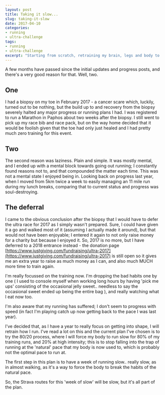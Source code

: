 ```yaml
---
layout: post
title: Taking it slow...
slug: taking-it-slow
date: 2017-04-10
categories:
- running
- ultra-challenge
tags:
- running
- ultra-challenge
excerpt: "Starting from scratch, retraining my brain, legs and body to run slower"
---
```


A few months have passed since the initial updates and progress posts, and there's a very good reason for that. Well, two.

## One

I had a biopsy on my toe in February 2017 - a cancer scare which, luckily, turned out to be nothing, but the build up to and recovery from the biopsy severely halted any major progress or running plans I had. I was registered to run a Marathon in Paphos about two weeks after the biopsy. I still went to pick up my race bib and race pack, but on the way home decided that it would be foolish given that the toe had only just healed and I had pretty much zero training for this event.

## Two

The second reason was laziness. Plain and simple. It was mostly mental, and I ended up with a mental block towards going out running; I constantly found reasons not to, and that compounded the matter each time. This was not a mental state I enjoyed being in. Looking back on progress last year, when I moved from 5km twice a week to easily managing an 11 mile run during my lunch breaks, comparing that to current status and progress was soul-destroying.

## The deferral

I came to the obvious conclusion after the biopsy that I would have to defer the ultra race for 2017 as I simply wasn't prepared. Sure, I could have given it a go and walked most of it (assuming I actually made it around), but that would not have been enjoyable; I entered it again to not only raise money for a charity but because I enjoyed it. So, 2017 is no more, but I have deferred to a 2018 entrance instead - the donation page [https://www.justgiving.com/fundraising/ultra-2017](https://www.justgiving.com/fundraising/ultra-2017) is still open so it gives me an extra year to raise as much money as I can, and also much MUCH more time to train again.

I'm really focussed on the training now. I'm dropping the bad habits one by one ( I used to console myself when working long hours by having 'pick me ups' consisting of the occasional jelly sweet.. needless to say the occasional sweet ended up being the entire bag ), and really watching what I eat now too.

I'm also aware that my running has suffered; I don't seem to progress with speed (in fact I'm playing catch up now getting back to the pace I was last year).

I've decided that, as I have a year to really focus on getting into shape, I will retrain how I run. I've read a lot on this and the current plan I've chosen is to try the 80/20 process, where I will force my body to run slow for 80% of my training runs, and 20% at high intensity; this is to stop falling into the trap of running at the 'natural' pace that my body is now used to, which is probably not the optimal pace to run at.

The first step in this plan is to have a week of running slow.. really slow, as in almost walking, as it's a way to force the body to break the habits of the natural pace.

So, the Strava routes for this 'week of slow' will be slow, but it's all part of the plan.
